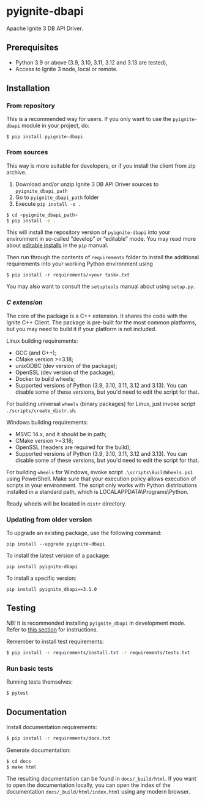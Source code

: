 # pyignite-dbapi
Apache Ignite 3 DB API Driver.

## Prerequisites

- Python 3.9 or above (3.9, 3.10, 3.11, 3.12 and 3.13 are tested),
- Access to Ignite 3 node, local or remote.

## Installation

### From repository
This is a recommended way for users. If you only want to use the `pyignite-dbapi` module in your project, do:
```
$ pip install pyignite-dbapi
```

### From sources
This way is more suitable for developers, or if you install the client from zip archive.
1. Download and/or unzip Ignite 3 DB API Driver sources to `pyignite_dbapi_path`
2. Go to `pyignite_dbapi_path` folder
3. Execute `pip install -e .`

```bash
$ cd <pyignite_dbapi_path>
$ pip install -e .
```

This will install the repository version of `pyignite-dbapi` into your environment in so-called “develop” or “editable”
mode. You may read more about [editable installs](https://pip.pypa.io/en/stable/reference/pip_install/#editable-installs)
in the `pip` manual.

Then run through the contents of `requirements` folder to install the additional requirements into your working Python
environment using
```
$ pip install -r requirements/<your task>.txt
```

You may also want to consult the `setuptools` manual about using `setup.py`.

### *C extension*

The core of the package is a C++ extension. It shares the code with the Ignite C++ Client. The package is pre-built
for the most common platforms, but you may need to build it if your platform is not included.

Linux building requirements:
- GCC (and G++);
- CMake version >=3.18;
- unixODBC (dev version of the package);
- OpenSSL (dev version of the package);
- Docker to build wheels;
- Supported versions of Python (3.9, 3.10, 3.11, 3.12 and 3.13).
  You can disable some of these versions, but you'd need to edit the script for that.

For building universal `wheels` (binary packages) for Linux, just invoke script `./scripts/create_distr.sh`.

Windows building requirements:
- MSVC 14.x, and it should be in path;
- CMake version >=3.18;
- OpenSSL (headers are required for the build);
- Supported versions of Python (3.9, 3.10, 3.11, 3.12 and 3.13).
  You can disable some of these versions, but you'd need to edit the script for that.

For building `wheels` for Windows, invoke script `.\scripts\BuildWheels.ps1` using PowerShell.
Make sure that your execution policy allows execution of scripts in your environment.
The script only works with Python distributions installed in a standard path, which is LOCALAPPDATA\Programs\Python.

Ready wheels will be located in `distr` directory.

### Updating from older version

To upgrade an existing package, use the following command:
```
pip install --upgrade pyignite-dbapi
```

To install the latest version of a package:

```
pip install pyignite-dbapi
```

To install a specific version:

```
pip install pyignite_dbapi==3.1.0
```

## Testing
*NB!* It is recommended installing `pyignite_dbapi` in development mode.
Refer to [this section](#from-sources) for instructions.

Remember to install test requirements:
```bash
$ pip install -r requirements/install.txt -r requirements/tests.txt
```

### Run basic tests
Running tests themselves:
```bash
$ pytest
```

## Documentation

Install documentation requirements:
```bash
$ pip install -r requirements/docs.txt
```

Generate documentation:

```bash
$ cd docs
$ make html
```

The resulting documentation can be found in `docs/_build/html`. If you want to open the documentation locally, you can
open the index of the documentation `docs/_build/html/index.html` using any modern browser.

